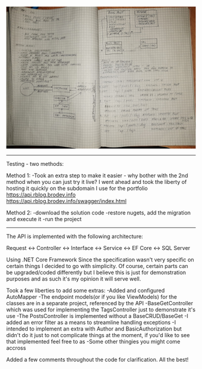 ![alt text](https://raw.githubusercontent.com/emirhasa/RubiconBlog-repo/master/demo.jpg)

______________________________________________________
Testing - two methods: 

Method 1:
-Took an extra step to make it easier - why bother with the 2nd method when you can just try it live? I went ahead and took the liberty of hosting it quickly on the
subdomain I use for the portfolio
https://api.rblog.brodev.info 
https://api.rblog.brodev.info/swagger/index.html

Method 2:
-download the solution code
-restore nugets, add the migration and execute it
-run the project
______________________________________________________


The API is implemented with the following architecture:

Request <-> Controller <-> Interface <-> Service <-> EF Core <-> SQL Server

Using .NET Core Framework
Since the specification wasn't very specific on certain things I decided to go with simplicity.
Of course, certain parts can be upgraded/coded differently but I believe this is just for demonstration purposes
and as such it's my opinion it will serve well.

Took a few liberties to add some extras:
-Added and configured AutoMapper
-The endpoint models(or if you like ViewModels) for the classes are in a separate project, referenced by the API
-BaseGetController which was used for implementing the TagsController just to demonstrate it's use
-The PostsController is implemented without a BaseCRUD/BaseGet 
-I added an error filter as a means to streamline handling exceptions
-I intended to implement an extra with Author and BasicAuthorization but didn't do it just to not complicate things at the moment, if you'd like to see that implemented feel free to as
-Some other thingies you might come accross

Added a few comments throughout the code for clarification. All the best!

